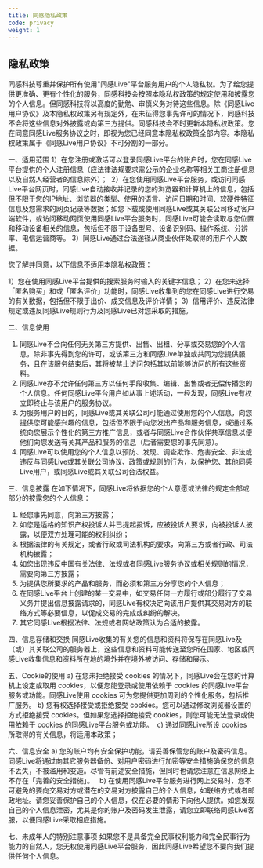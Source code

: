 ```yaml
---
title: 同感隐私政策
code: privacy
weight: 1
---
```


## 隐私政策

同感科技尊重并保护所有使用"同感Live"平台服务用户的个人隐私权。为了给您提供更准确、更有个性化的服务，同感科技会按照本隐私权政策的规定使用和披露您的个人信息。但同感科技将以高度的勤勉、审慎义务对待这些信息。除《同感Live用户协议》及本隐私权政策另有规定外，在未征得您事先许可的情况下，同感科技不会将这些信息对外披露或向第三方提供。同感科技会不时更新本隐私权政策。您在同意同感Live服务协议之时，即视为您已经同意本隐私权政策全部内容。本隐私权政策属于《同感Live用户协议》不可分割的一部分。

一、适用范围
1）在您注册或激活可以登录同感Live平台的账户时，您在同感Live平台提供的个人注册信息（应法律法规要求需公示的企业名称等相关工商注册信息以及自然人经营者的信息除外）； 
2）在您使用同感Live平台服务，或访问同感Live平台网页时，同感Live自动接收并记录的您的浏览器和计算机上的信息，包括但不限于您的IP地址、浏览器的类型、使用的语言、访问日期和时间、软硬件特征信息及您需求的网页记录等数据；如您下载或使用同感Live或其关联公司移动客户端软件，或访问移动网页使用同感Live平台服务时，同感Live可能会读取与您位置和移动设备相关的信息，包括但不限于设备型号、设备识别码、操作系统、分辨率、电信运营商等。
3）同感Live通过合法途径从商业伙伴处取得的用户个人数据。

您了解并同意，以下信息不适用本隐私权政策：

1）您在使用同感Live平台提供的搜索服务时输入的关键字信息；
2）在您未选择「匿名购买」和或「匿名评价」功能时，同感Live收集到的您在同感Live进行交易的有关数据，包括但不限于出价、成交信息及评价详情；
3）信用评价、违反法律规定或违反同感Live规则行为及同感Live已对您采取的措施。

二、信息使用
1) 同感Live不会向任何无关第三方提供、出售、出租、分享或交易您的个人信息，除非事先得到您的许可，或该第三方和同感Live单独或共同为您提供服务，且在该服务结束后，其将被禁止访问包括其以前能够访问的所有这些资料。
2) 同感Live亦不允许任何第三方以任何手段收集、编辑、出售或者无偿传播您的个人信息。任何同感Live平台用户如从事上述活动，一经发现，同感Live有权立即终止与该用户的服务协议。
3) 为服务用户的目的，同感Live或其关联公司可能通过使用您的个人信息，向您提供您可能感兴趣的信息，包括但不限于向您发出产品和服务信息，或通过系统向您展示个性化的第三方推广信息，或者与同感Live合作伙伴共享信息以便他们向您发送有关其产品和服务的信息（后者需要您的事先同意）。
4) 同感Live可以使用您的个人信息以预防、发现、调查欺诈、危害安全、非法或违反与同感Live或其关联公司协议、政策或规则的行为，以保护您、其他同感Live用户，或同感Live或其关联公司合法权益。

三、信息披露
在如下情况下，同感Live将依据您的个人意愿或法律的规定全部或部分的披露您的个人信息：
1) 经您事先同意，向第三方披露；
2) 如您是适格的知识产权投诉人并已提起投诉，应被投诉人要求，向被投诉人披露，以便双方处理可能的权利纠纷；
3) 根据法律的有关规定，或者行政或司法机构的要求，向第三方或者行政、司法机构披露；
4) 如您出现违反中国有关法律、法规或者同感Live服务协议或相关规则的情况，需要向第三方披露；
5) 为提供您所要求的产品和服务，而必须和第三方分享您的个人信息；
6) 在同感Live平台上创建的某一交易中，如交易任何一方履行或部分履行了交易义务并提出信息披露请求的，同感Live有权决定向该用户提供其交易对方的联络方式等必要信息，以促成交易的完成或纠纷的解决。
7) 其它同感Live根据法律、法规或者网站政策认为合适的披露。

四、信息存储和交换
同感Live收集的有关您的信息和资料将保存在同感Live及（或）其关联公司的服务器上，这些信息和资料可能传送至您所在国家、地区或同感Live收集信息和资料所在地的境外并在境外被访问、存储和展示。

五、Cookie的使用
a) 在您未拒绝接受 cookies 的情况下，同感Live会在您的计算机上设定或取用 cookies，以便您能登录或使用依赖于 cookies 的同感Live平台服务或功能。同感Live使用 cookies 可为您提供更加周到的个性化服务，包括推广服务。
b) 您有权选择接受或拒绝接受 cookies。您可以通过修改浏览器设置的方式拒绝接受 cookies。但如果您选择拒绝接受 cookies，则您可能无法登录或使用依赖于 cookies 的同感Live平台服务或功能。 
c) 通过同感Live所设 cookies 所取得的有关信息，将适用本政策；

六、信息安全
a) 您的账户均有安全保护功能，请妥善保管您的账户及密码信息。同感Live将通过向其它服务器备份、对用户密码进行加密等安全措施确保您的信息不丢失，不被滥用和变造。尽管有前述安全措施，但同时也请您注意在信息网络上不存在「完善的安全措施」。
  b) 在使用同感Live平台服务进行网上交易时，您不可避免的要向交易对方或潜在的交易对方披露自己的个人信息，如联络方式或者邮政地址。请您妥善保护自己的个人信息，仅在必要的情形下向他人提供。如您发现自己的个人信息泄密，尤其是你的账户及密码发生泄露，请您立即联络同感Live客服，以便同感Live采取相应措施。  

七、未成年人的特别注意事项
如果您不是具备完全民事权利能力和完全民事行为能力的自然人，您无权使用同感Live平台服务，因此同感Live希望您不要向我们提供任何个人信息。

